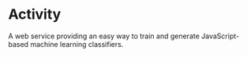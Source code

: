 # Activity

A web service providing an easy way to train and generate JavaScript-based machine learning classifiers.

